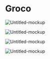 # Groco
![Untitled-mockup](https://user-images.githubusercontent.com/109942640/230316414-37e7839f-d088-4049-bc4d-42196ed40b6b.jpg)


![Untitled-mockup](https://user-images.githubusercontent.com/109942640/230317296-adc0a897-62a7-4297-b966-26637c104665.jpg)


![Untitled-mockup](https://user-images.githubusercontent.com/109942640/230317782-a860571f-6a2c-492b-8832-84b6df90ddb3.jpg)

![Untitled-mockup](https://user-images.githubusercontent.com/109942640/230318022-a274a5ef-0c64-4fa4-8ecb-03b621221ba3.jpg)
